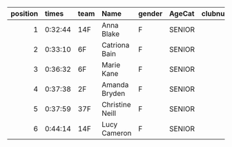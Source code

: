 |   position | times   | team   | Name            | gender   | AgeCat   |   clubnumber | Club name           | Website                            |   finishPosition |
|-----------:|:--------|:-------|:----------------|:---------|:---------|-------------:|:--------------------|:-----------------------------------|-----------------:|
|          1 | 0:32:44 | 14F    | Anna Blake      | F        | SENIOR   |           14 | Ayr Seaforth AC     | https://www.ayrseaforth.co.uk/     |               43 |
|          2 | 0:33:10 | 6F     | Catriona Bain   | F        | SENIOR   |            6 | Cambuslang Harriers | https://cambuslangharriers.org/    |               51 |
|          3 | 0:36:32 | 6F     | Marie Kane      | F        | SENIOR   |            6 | Cambuslang Harriers | https://cambuslangharriers.org/    |               89 |
|          4 | 0:37:38 | 2F     | Amanda Bryden   | F        | SENIOR   |            2 | Kilmarnock H&AC     | http://www.kilmarnockharriers.com/ |              105 |
|          5 | 0:37:59 | 37F    | Christine Neill | F        | SENIOR   |           37 | Law & District AAC  | http://www.lawaac.co.uk/           |              110 |
|          6 | 0:44:14 | 14F    | Lucy Cameron    | F        | SENIOR   |           14 | Ayr Seaforth AC     | https://www.ayrseaforth.co.uk/     |              147 |